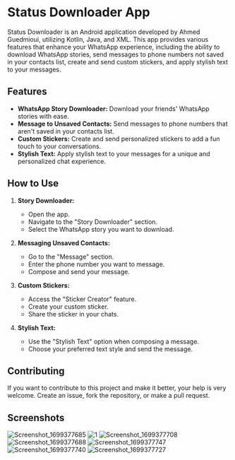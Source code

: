 # Status Downloader App

Status Downloader is an Android application developed by Ahmed Guedmioui, utilizing Kotlin, Java, and XML. This app provides various features that enhance your WhatsApp experience, including the ability to download WhatsApp stories, send messages to phone numbers not saved in your contacts list, create and send custom stickers, and apply stylish text to your messages.

## Features

- **WhatsApp Story Downloader:** Download your friends' WhatsApp stories with ease.
- **Message to Unsaved Contacts:** Send messages to phone numbers that aren't saved in your contacts list.
- **Custom Stickers:** Create and send personalized stickers to add a fun touch to your conversations.
- **Stylish Text:** Apply stylish text to your messages for a unique and personalized chat experience.

## How to Use

1. **Story Downloader:**
   - Open the app.
   - Navigate to the "Story Downloader" section.
   - Select the WhatsApp story you want to download.

2. **Messaging Unsaved Contacts:**
   - Go to the "Message" section.
   - Enter the phone number you want to message.
   - Compose and send your message.

3. **Custom Stickers:**
   - Access the "Sticker Creator" feature.
   - Create your custom sticker.
   - Share the sticker in your chats.

4. **Stylish Text:**
   - Use the "Stylish Text" option when composing a message.
   - Choose your preferred text style and send the message.

## Contributing

If you want to contribute to this project and make it better, your help is very welcome. Create an issue, fork the repository, or make a pull request.


## Screenshots

![Screenshot_1699377685](https://github.com/ahmedgeudmioui/Status-Downloader/assets/138891005/c3e00283-fbf1-47c8-9f5b-88f29dc8a0a4)
![1](https://github.com/ahmedgeudmioui/Status-Downloader/assets/138891005/f163ff8e-ec83-4cf1-b44c-6e2a38b4d5ea)
![Screenshot_1699377708](https://github.com/ahmedgeudmioui/Status-Downloader/assets/138891005/dbb2a1e4-1355-449c-99ca-7313df334ee7)
![Screenshot_1699377688](https://github.com/ahmedgeudmioui/Status-Downloader/assets/138891005/dca0f544-2da8-4141-9917-77222ecdac65)
![Screenshot_1699377747](https://github.com/ahmedgeudmioui/Status-Downloader/assets/138891005/d656b91b-fc0f-4a02-9b53-f68127160ee3)
![Screenshot_1699377740](https://github.com/ahmedgeudmioui/Status-Downloader/assets/138891005/f66161df-08e4-4f5a-b902-4eeeda986194)
![Screenshot_1699377727](https://github.com/ahmedgeudmioui/Status-Downloader/assets/138891005/bcb368a4-adfc-4645-944e-a2bc1ba52c87)
